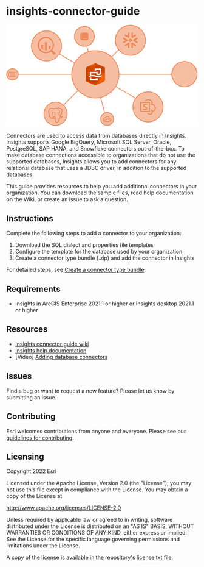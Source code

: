 # insights-connector-guide

![Insights connectors](https://github.com/Esri/insights-connector-guide/blob/main/img/connectors.png)

Connectors are used to access data from databases directly in Insights. Insights supports Google BigQuery, Microsoft SQL Server, Oracle, PostgreSQL, SAP HANA, and Snowflake connectors out-of-the-box. To make database connections accessible to organizations that do not use the supported databases, Insights allows you to add connectors for any relational database that uses a JDBC driver, in addition to the supported databases.

This guide provides resources to help you add additional connectors in your organization. You can download the sample files, read help documentation on the Wiki, or create an issue to ask a question.

## Instructions

Complete the following steps to add a connector to your organization:

1. Download the SQL dialect and properties file templates 
2. Configure the template for the database used by your organization
3. Create a connector type bundle (.zip) and add the connector in Insights

For detailed steps, see [Create a connector type bundle](https://github.com/ArcGIS/insights-connector-guide/wiki/Create-a-connector-type-bundle).

## Requirements

* Insights in ArcGIS Enterprise 2021.1 or higher or Insights desktop 2021.1 or higher

## Resources

- [Insights connector guide wiki](https://github.com/ArcGIS/insights-connector-guide/wiki)
- [Insights help documentation](https://www.esri.com/en-us/arcgis/products/arcgis-insights/resources)
- [Video] [Adding database connectors](https://www.youtube.com/watch?v=IofLgPAN7X8)

## Issues

Find a bug or want to request a new feature?  Please let us know by submitting an issue.

## Contributing

Esri welcomes contributions from anyone and everyone. Please see our [guidelines for contributing](https://github.com/esri/contributing).

## Licensing
Copyright 2022 Esri

Licensed under the Apache License, Version 2.0 (the "License");
you may not use this file except in compliance with the License.
You may obtain a copy of the License at

   http://www.apache.org/licenses/LICENSE-2.0

Unless required by applicable law or agreed to in writing, software
distributed under the License is distributed on an "AS IS" BASIS,
WITHOUT WARRANTIES OR CONDITIONS OF ANY KIND, either express or implied.
See the License for the specific language governing permissions and
limitations under the License.

A copy of the license is available in the repository's [license.txt](https://github.com/ArcGIS/insights-connector-guide/blob/main/license.txt) file.

